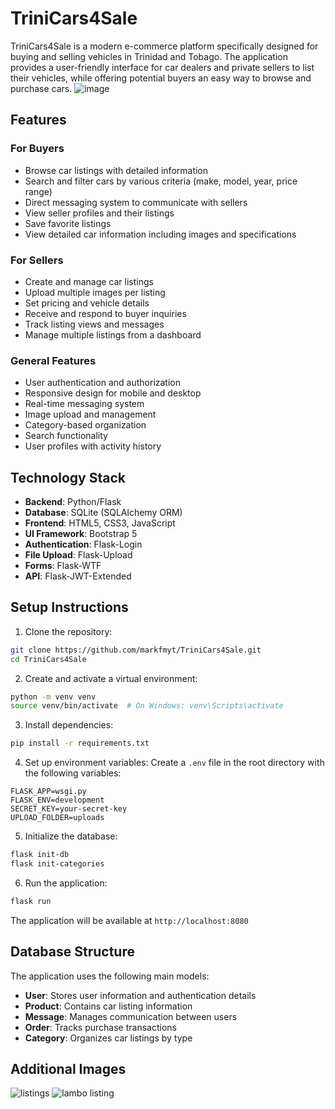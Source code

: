 # TriniCars4Sale

TriniCars4Sale is a modern e-commerce platform specifically designed for buying and selling vehicles in Trinidad and Tobago. The application provides a user-friendly interface for car dealers and private sellers to list their vehicles, while offering potential buyers an easy way to browse and purchase cars.
![image](https://github.com/user-attachments/assets/3494bbc2-4208-4428-91a7-1fd074ec75d4)
## Features

### For Buyers
- Browse car listings with detailed information
- Search and filter cars by various criteria (make, model, year, price range)
- Direct messaging system to communicate with sellers
- View seller profiles and their listings
- Save favorite listings
- View detailed car information including images and specifications

### For Sellers
- Create and manage car listings
- Upload multiple images per listing
- Set pricing and vehicle details
- Receive and respond to buyer inquiries
- Track listing views and messages
- Manage multiple listings from a dashboard

### General Features
- User authentication and authorization
- Responsive design for mobile and desktop
- Real-time messaging system
- Image upload and management
- Category-based organization
- Search functionality
- User profiles with activity history

## Technology Stack

- **Backend**: Python/Flask
- **Database**: SQLite (SQLAlchemy ORM)
- **Frontend**: HTML5, CSS3, JavaScript
- **UI Framework**: Bootstrap 5
- **Authentication**: Flask-Login
- **File Upload**: Flask-Upload
- **Forms**: Flask-WTF
- **API**: Flask-JWT-Extended

## Setup Instructions

1. Clone the repository:
```bash
git clone https://github.com/markfmyt/TriniCars4Sale.git
cd TriniCars4Sale
```

2. Create and activate a virtual environment:
```bash
python -m venv venv
source venv/bin/activate  # On Windows: venv\Scripts\activate
```

3. Install dependencies:
```bash
pip install -r requirements.txt
```

4. Set up environment variables:
Create a `.env` file in the root directory with the following variables:
```
FLASK_APP=wsgi.py
FLASK_ENV=development
SECRET_KEY=your-secret-key
UPLOAD_FOLDER=uploads
```

5. Initialize the database:
```bash
flask init-db
flask init-categories
```

6. Run the application:
```bash
flask run
```

The application will be available at `http://localhost:8080`

## Database Structure

The application uses the following main models:

- **User**: Stores user information and authentication details
- **Product**: Contains car listing information
- **Message**: Manages communication between users
- **Order**: Tracks purchase transactions
- **Category**: Organizes car listings by type

## Additional Images
![listings](https://github.com/user-attachments/assets/949d3fb0-fe4b-4a55-8534-64125e5df417)
![lambo listing](https://github.com/user-attachments/assets/e4568240-b601-4b1e-b97d-42213750aafe)


